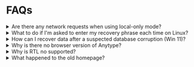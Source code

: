 # FAQs

<details>

<summary>Are there any network requests when using local-only mode?</summary>

We can guarantee that there are no network requests to our Anytype Network, but our telemetry will still send requests (you will be able to opt-out later on). Additionally, the client still needs to to send requests for some of the features (embedding blocks, fetching bookmarks, etc.) to work properly.

</details>

<details>

<summary>What to do if I'm asked to enter my recovery phrase each time on Linux?</summary>

Linux users may be asked for their Recovery Phrase each time they log in. To resolve this issue, please install a keychain. The most popular is [GNOME Keyring](https://wiki.gnome.org/action/show/Projects/GnomeKeyring?action=show\&redirect=GnomeKeyring). Additionally, ensure that you have met all the [dependencies](https://github.com/anyproto/anytype-ts#dependencies) beforehand.

</details>

<details>

<summary>How can I recover data after a suspected database corruption (Win 11)?</summary>

If you’re experiencing issues with Anytype, such as after a sudden power loss, and suspect database corruption, follow these step-by-step instructions to recover your data:

**Step 1**: Locate the Anytype Account Data

1. Open File Explorer: Press `Win + E` to open File Explorer.
2. Access the AppData Folder: In the address bar, type `%AppData%` and press `Enter`. This takes you to the `Roaming` folder inside `AppData`.
3. Navigate to Anytype Data Folder: Go to the Anytype folder by following this path:
4. `Anytype > data > <accountId>` or `Anytype > beta > data > <accountId>` in case you are on the Pre-release(beta) channel in anytype
5. Replace `<accountId>` with your specific account ID.

**Step 2:** Rename the Localstore Database

1. Find the Localstore Folder: Inside the Anytype data folder, look for a folder named `localstore`.
2. Rename the Localstore Folder: Right-click on the `localstore` folder and select `Rename`. Change the name to something like `localstore_backup`. This step ensures that Anytype will create a new localstore database when it runs next, while keeping your old data safe in the renamed folder.

**Step 3:** Restart Anytype

1. Launch Anytype: Open the Anytype application on your computer.
2. Check for Normal Operation: Anytype should now launch without issues. It will create a new localstore database automatically.

If after these steps Anytype still doesn’t launch, probably you have spacestore database corrupted. Please take a look at this instruction [A tool to fix the 'Anytype Helper Crashed' Issue 2](https://community.anytype.io/t/a-tool-to-fix-the-anytype-helper-crashed-issue/13653).

</details>

<details>

<summary>Why is there no browser version of Anytype?</summary>

There's no browser version of the app. Anytype is a stand-alone software, that works on desktop or mobile devices. There are many points of vulnerability in-browser apps that would compromise our commitment to data security and encryption.

</details>

<details>

<summary>Why is RTL no supported?</summary>

We currently don't support RTL fully, but we have plans to support them later.

</details>

<details>

<summary>What happened to the old homepage?</summary>

<img src="../.gitbook/assets/w=3840,quality=80 (1).webp" alt="" data-size="original">

The homepage from the alpha app has been removed, and replaced with the new sidebar and widgets. If you really liked this layout, you can try recreating it using a set with a gallery view.

</details>
